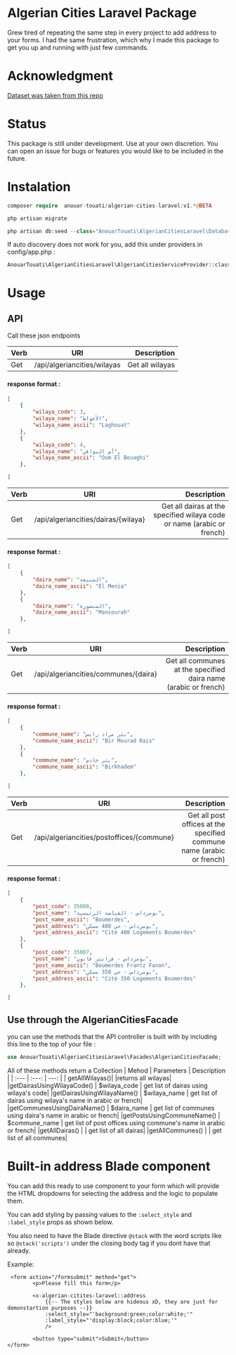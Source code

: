 # Algerian Cities Laravel Package
Grew tired of repeating the same step in every project to add address to your forms. I had the same frustration, which why I made this package to get you up and running with just few commands.
# Acknowledgment
[Dataset was taken from this repo](https://github.com/othmanus/algeria-cities)
# Status
This package is still under development. Use at your own discretion. You can open an issue for bugs or features you would like to be included in the future. 
# Instalation

```php
composer require  anouar-touati/algerian-cities-laravel:v1.*@BETA
```
```php
php artisan migrate
```
```php
php artisan db:seed --class="AnouarTouati\AlgerianCitiesLaravel\Database\Seeders\AlgerianCitiesSeeder"
```
If auto discovery does not work for you, add this under providers in config/app.php  : 
```
AnouarTouati\AlgerianCitiesLaravel\AlgerianCitiesServiceProvider::class
```
# Usage
## API
Call these json endpoints

| Verb | URI | Description |
| :--- | :---: | ---: | 
| Get  | /api/algeriancities/wilayas | Get all wilayas | 
#### response format :
```json
[
    {
        "wilaya_code": 3,
        "wilaya_name": "الأغواط",
        "wilaya_name_ascii": "Laghouat"
    },
    {
        "wilaya_code": 4,
        "wilaya_name": "أم البواقي",
        "wilaya_name_ascii": "Oum El Bouaghi"
    },

]
```     

| Verb | URI | Description |
| :--- | :---: | ---: | 
| Get  | /api/algeriancities/dairas/{wilaya} | Get all dairas at the specified wilaya code or name (arabic or french) | 
#### response format :
```json
[
    {
        "daira_name": "المنيعة",
        "daira_name_ascii": "El Menia"
    },
    {
        "daira_name": "المنصورة",
        "daira_name_ascii": "Mansourah"
    },

]
 ```
 | Verb | URI | Description |
| :--- | :---: | ---: | 
| Get  | /api/algeriancities/communes/{daira} | Get all communes at the specified daira name (arabic or french) | 
#### response format :
```json
[
    {
        "commune_name": "بئر مراد رايس",
        "commune_name_ascii": "Bir Mourad Rais"
    },
    {
        "commune_name": "بئر خادم",
        "commune_name_ascii": "Birkhadem"
    },

]
 ```       
  | Verb | URI | Description |
| :--- | :---: | ---: | 
| Get  | /api/algeriancities/postoffices/{commune} | Get all post offices at the specified commune name (arabic or french) | 
#### response format :
```json
[
    {
        "post_code": 35000,
        "post_name": "بومرداس - القباضة الرئيسية",
        "post_name_ascii": "Boumerdes",
        "post_address": "بومرداس - حي 408 مسكن",
        "post_address_ascii": "Cité 408 Logements Boumerdes"
    },
    {
        "post_code": 35007,
        "post_name": "بومرداس - فرانتز فانون",
        "post_name_ascii": "Boumerdes Frantz Fanon",
        "post_address": "بومرداس - حي 350 مسكن",
        "post_address_ascii": "Cité 350 Logements Boumerdes"
    },

]
 ```
 ## Use through the AlgerianCitiesFacade
 you can use the methods that the API controller is built with by including this line to the top of your file :

 ```php 
 use AnouarTouati\AlgerianCitiesLaravel\Facades\AlgerianCitiesFacade;
 ```
 All of these methods return a Collection
| Mehod | Parameters | Description |
| :---  | :---:      | ---:        | 
| getAllWilayas()|         |returns all wilayas|
|getDairasUsingWilayaCode() | $wilaya_code | get list of dairas using wilaya's code|
|getDairasUsingWilayaName() | $wilaya_name | get list of dairas using wilaya's name in arabic or french|
|getCommunesUsingDairaName() | $daira_name | get list of communes using daira's name in arabic or french|
|getPostsUsingCommuneName() | $commune_name | get list of post offices using commune's name in arabic or french|
|getAllDairas() |  | get list of all dairas|
|getAllCommunes() |  | get list of all communes|

# Built-in address Blade component
You can add this ready to use component to your form which will provide the HTML dropdowns for selecting the address and the logic to populate them.

 You can add styling by passing values to the `:select_style` and `:label_style` props as shown below.

 You also need to have the Blade directive `@stack` with the word scripts like so `@stack('scripts')` under the closing body tag if you dont have that already.

Example:

```Blade
 <form action="/formsubmit" method="get">
        <p>Please fill this form</p>

        <x-algerian-citites-laravel::address 
            {{-- The styles below are hideous xD, they are just for demonstartion purposes --}}
            :select_style="'background:green;color:white;'" 
            :label_style="'display:block;color:blue;'"
            />

        <button type="submit">Submit</button>
</form>
```
